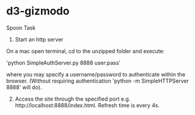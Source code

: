 # d3-gizmodo
Spoon Task

1) Start an http server

On a mac open terminal, cd to the unzipped folder and execute:

'python SimpleAuthServer.py 8888 user:pass'

where you may specify a username/password to authenticate within the browser.
(Without requiring authentication 'python -m SimpleHTTPServer 8888' will do).

2) Access the site through the specified port e.g. http://localhost:8888/index.html.  Refresh time is every 4s.

